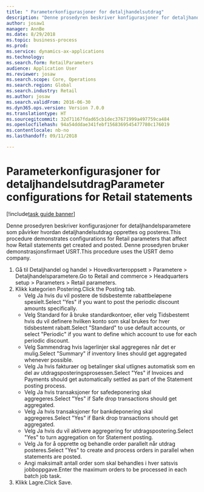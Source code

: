 ```yaml
--- 
title: " Parameterkonfigurasjoner for detaljhandelsutdrag"
description: "Denne prosedyren beskriver konfigurasjoner for detaljhandelsparametere som påvirker hvordan detaljhandelsutdrag opprettes og posteres."
author: josaw1
manager: AnnBe
ms.date: 8/29/2018
ms.topic: business-process
ms.prod: 
ms.service: dynamics-ax-applications
ms.technology: 
ms.search.form: RetailParameters
audience: Application User
ms.reviewer: josaw
ms.search.scope: Core, Operations
ms.search.region: Global
ms.search.industry: Retail
ms.author: josaw
ms.search.validFrom: 2016-06-30
ms.dyn365.ops.version: Version 7.0.0
ms.translationtype: HT
ms.sourcegitcommit: 32d71167fdad65cb1dec37671999a497759ca484
ms.openlocfilehash: 94a54dddae341febf1568369545477780c176019
ms.contentlocale: nb-no
ms.lasthandoff: 09/11/2018

---
```

# <a name="parameter-configurations-for-retail-statements"></a><span data-ttu-id="6fb88-103"> Parameterkonfigurasjoner for detaljhandelsutdrag</span><span class="sxs-lookup"><span data-stu-id="6fb88-103">Parameter configurations for Retail statements</span></span>

[!include[task guide banner](../includes/task-guide-banner.md)]

<span data-ttu-id="6fb88-104">Denne prosedyren beskriver konfigurasjoner for detaljhandelsparametere som påvirker hvordan detaljhandelsutdrag opprettes og posteres.</span><span class="sxs-lookup"><span data-stu-id="6fb88-104">This procedure demonstrates configurations for Retail parameters that affect how Retail statements get created and posted.</span></span> <span data-ttu-id="6fb88-105">Denne prosedyren bruker demonstrasjonsfirmaet USRT.</span><span class="sxs-lookup"><span data-stu-id="6fb88-105">This procedure uses the USRT demo company.</span></span>

1. <span data-ttu-id="6fb88-106">Gå til Detaljhandel og handel > Hovedkvarteroppsett > Parametere > Detaljhandelsparametere.</span><span class="sxs-lookup"><span data-stu-id="6fb88-106">Go to Retail and commerce > Headquarters setup  > Parameters > Retail parameters.</span></span>
2. <span data-ttu-id="6fb88-107">Klikk kategorien Postering.</span><span class="sxs-lookup"><span data-stu-id="6fb88-107">Click the Posting tab.</span></span>
    * <span data-ttu-id="6fb88-108">Velg Ja hvis du vil postere de tidsbestemte rabattbeløpene spesielt.</span><span class="sxs-lookup"><span data-stu-id="6fb88-108">Select "Yes" if you want to post the periodic discount amounts specifically.</span></span>  
    * <span data-ttu-id="6fb88-109">Velg Standard for å bruke standardkontoer, eller velg Tidsbestemt hvis du vil definere hvilken konto som skal brukes for hver tidsbestemt rabatt.</span><span class="sxs-lookup"><span data-stu-id="6fb88-109">Select "Standard" to use default accounts, or select "Periodic" if you want to define which account to use for each periodic discount.</span></span>  
    * <span data-ttu-id="6fb88-110">Velg Sammendrag hvis lagerlinjer skal aggregeres når det er mulig.</span><span class="sxs-lookup"><span data-stu-id="6fb88-110">Select "Summary" if inventory lines should get aggregated whenever possible.</span></span>  
    * <span data-ttu-id="6fb88-111">Velg Ja hvis fakturaer og betalinger skal utlignes automatisk som en del av utdragsposteringsprosessen.</span><span class="sxs-lookup"><span data-stu-id="6fb88-111">Select "Yes" if Invoices and Payments should get automatically settled as part of the Statement posting process.</span></span>  
    * <span data-ttu-id="6fb88-112">Velg Ja hvis transaksjoner for safedeponering skal aggregeres.</span><span class="sxs-lookup"><span data-stu-id="6fb88-112">Select "Yes" if Safe drop transactions should get aggregated.</span></span>  
    * <span data-ttu-id="6fb88-113">Velg Ja hvis transaksjoner for bankdeponering skal aggregeres.</span><span class="sxs-lookup"><span data-stu-id="6fb88-113">Select "Yes" if Bank drop transactions should get aggregated.</span></span>  
    * <span data-ttu-id="6fb88-114">Velg Ja hvis du vil aktivere aggregering for utdragspostering.</span><span class="sxs-lookup"><span data-stu-id="6fb88-114">Select "Yes" to turn aggregation on for Statement posting.</span></span>  
    * <span data-ttu-id="6fb88-115">Velg Ja for å opprette og behandle order parallelt når utdrag posteres.</span><span class="sxs-lookup"><span data-stu-id="6fb88-115">Select "Yes" to create and process orders in parallel when statements are posted.</span></span>  
    * <span data-ttu-id="6fb88-116">Angi maksimalt antall order som skal behandles i hver satsvis jobboppgave.</span><span class="sxs-lookup"><span data-stu-id="6fb88-116">Enter the maximum orders to be processed in each batch job task.</span></span>  
3. <span data-ttu-id="6fb88-117">Klikk Lagre.</span><span class="sxs-lookup"><span data-stu-id="6fb88-117">Click Save.</span></span>


